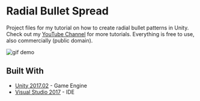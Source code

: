 # Radial Bullet Spread
Project files for my tutorial on how to create radial bullet patterns in Unity.
Check out my [YouTube Channel](https://www.youtube.com/channel/UCtP-1zQ2g_jpgYvvBqkWltA) for more tutorials.
Everything is free to use, also commercially (public domain).

![gif demo](https://i.imgur.com/IKk2ZuD.gif)

## Built With
* [Unity 2017.02](https://unity3d.com/get-unity/download/archive) - Game Engine
* [Visual Studio 2017](https://www.visualstudio.com/downloads/) - IDE
